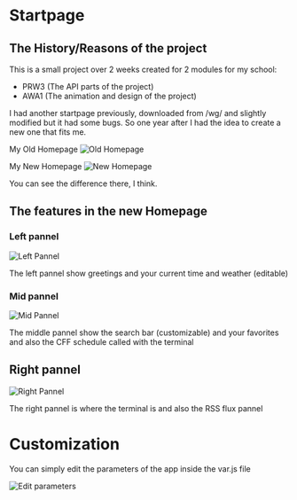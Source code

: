 # Startpage

## The History/Reasons of the project

This is a small project over 2 weeks created for 2 modules for my school:
* PRW3 (The API parts of the project)
* AWA1 (The animation and design of the project)
 
I had another startpage previously, downloaded from /wg/ and slightly modified but it had some bugs. So one year after I had the idea to create a new one that fits me.

My Old Homepage
![Old Homepage](http://i.imgur.com/OYN1EzQ.png "My old homepage")

My New Homepage
![New Homepage](http://i.imgur.com/VJqQdbA.png "My new homepage")

You can see the difference there, I think.

## The features in the new Homepage

### Left pannel

![Left Pannel](http://i.imgur.com/6o01LXB.png "Left pannel")

The left pannel show greetings and your current time and weather (editable)

### Mid pannel

![Mid Pannel](http://i.imgur.com/A5ieCPV.png "Mid pannel")

The middle pannel show the search bar (customizable) and your favorites and also the CFF schedule called with the terminal

## Right pannel

![Right Pannel](http://i.imgur.com/wrOn2kA.png "Right pannel")

The right pannel is where the terminal is and also the RSS flux pannel

# Customization

You can simply edit the parameters of the app inside the var.js file

![Edit parameters](http://i.imgur.com/aO40n05.png "Your config goes here")
